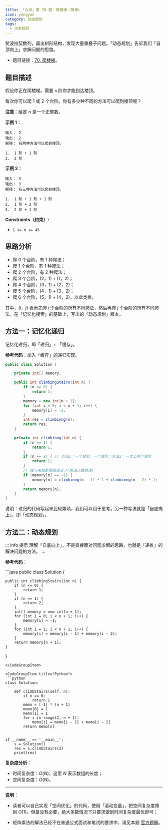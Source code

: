 ```yaml
---
title: 「力扣」第 70 题：爬楼梯（简单）
icon: yongyan
category: 动态规划
tags:
  - 动态规划
---
```


斐波拉契数列，画出树形结构，发现大量重叠子问题。「动态规划」告诉我们「自顶向上」求解问题的思路。

+ 题目链接：[70. 爬楼梯](https://leetcode-cn.com/problems/climbing-stairs)。

## 题目描述

假设你正在爬楼梯。需要 `n` 阶你才能到达楼顶。

每次你可以爬 1 或 2 个台阶。你有多少种不同的方法可以爬到楼顶呢？

**注意**：给定 n 是一个正整数。

**示例 1：**

```
输入： 2
输出： 2
解释： 有两种方法可以爬到楼顶。

1.  1 阶 + 1 阶
2.  2 阶
```

**示例 2：**

```
输入： 3
输出： 3
解释： 有三种方法可以爬到楼顶。

1.  1 阶 + 1 阶 + 1 阶
2.  1 阶 + 2 阶
3.  2 阶 + 1 阶
```

**Constraints（约束）:**

- `1 <= n <= 45`

## 思路分析

+ 爬 $0$ 个台阶，有 $1$ 种爬法；
+ 爬 $1$ 个台阶，有 $1$ 种爬法；
+ 爬 $2$ 个台阶，有 $2$ 种爬法；
+ 爬 $3$ 个台阶，$(2，1) + (1，2)$；
+ 爬 $4$ 个台阶，$(3，1) + (2，2)$；
+ 爬 $5$ 个台阶，$(4，1) + (3，2)$；
+ 爬 $6$ 个台阶，$(5，1) + (4，2)$，以此类推。

其中，$(i，j)$ 表示先爬 $i$ 个台阶的所有不同爬法，然后再爬 $j$ 个台阶的所有不同爬法。在「记忆化搜索」的基础上，写出的「动态规划」版本。

## 方法一：记忆化递归

记忆化递归，即「递归」+ 「缓存」。

**参考代码**：加入「缓存」的递归实现。

```java
public class Solution {

    private int[] memory;

    public int climbingStairs(int n) {
        if (n <= 0) {
            return 1;
        }
        memory = new int[n + 1];
        for (int i = 0; i < n + 1; i++) {
            memory[i] = -1;
        }
        int res = climbinng(n);
        return res;
    }

    private int climbinng(int n) {
        if (n == 1) {
            return 1;
        }
        if (n == 2) { // 方法1：一个台阶，一个台阶；方法2：一次上两个台阶
            return 2;
        }
        // 接下来就是看图说话了(乘法计数原理)
        if (memory[n] == -1) {
            memory[n] = climbinng(n - 1) * 1 + climbinng(n - 2) * 1;
        }
        return memory[n];
    }
}
```


说明：递归的代码写起来比较繁琐，我们可以用于思考。另一种写法就是「自底向上」，即「动态规划」。

## 方法二：动态规划

::: info 提示
理解「自底向上」，不是直接面对问题求解的思路，也就是「递推」的解决问题的方法。
:::

**参考代码**：

<CodeGroup>
<CodeGroupItem title="Java">
```java
public class Solution {

    public int climbingStairs(int n) {
        if (n <= 0) {
            return 1;
        }
        if (n == 1) {
            return 2;
        }
        int[] memory = new int[n + 1];
        for (int i = 0; i < n + 1; i++) {
            memory[i] = -1;
        }
        for (int i = 2; i < n + 1; i++) {
            memory[i] = memory[i - 1] + memory[i - 2];
        }
        return memory[n + 1];
    }
}
```
</CodeGroupItem>

<CodeGroupItem title="Python">
```python
class Solution:

    def climbStairs(self, n):
        if n == 0:
            return 1
        memo = [-1] * (n + 1)
        memo[0] = 1
        memo[1] = 1
        for i in range(2, n + 1):
            memo[i] = memo[i - 1] + memo[i - 2]
        return memo[n]


if __name__ == '__main__':
    s = Solution()
    res = s.climbStairs(2)
    print(res)
```
</CodeGroupItem>
</CodeGroup>

**复杂度分析**：

+ 时间复杂度：$O(N)$，这里 $N$ 表示数组的长度；
+ 空间复杂度：$O(N)$。

---

**说明**：

+ 读者可以自己实现「空间优化」的代码，使用「滚动变量」，把空间复杂度降到 $O(1)$。但是没有必要，绝大多数情况下只要求做到时间复杂度最优即可；

+ 矩阵乘法的解法已经不在普通公式面试和笔试的要求中，请见本题 [官方题解](https://leetcode-cn.com/problems/fibonacci-number/solution/fei-bo-na-qi-shu-by-leetcode-solution-o4ze/)。

